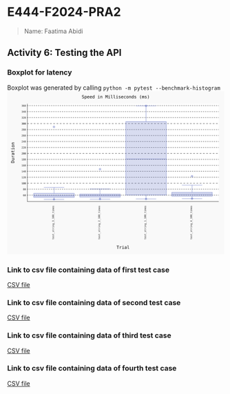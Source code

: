 # E444-F2024-PRA2
> Name: Faatima Abidi

## Activity 6: Testing the API

### Boxplot for latency
Boxplot was generated by calling
`python -m pytest --benchmark-histogram`
![](./boxplot.svg)

### Link to csv file containing data of first test case
[CSV file](./results1.csv)

### Link to csv file containing data of second test case
[CSV file](./results2.csv)

### Link to csv file containing data of third test case
[CSV file](./results3.csv)

### Link to csv file containing data of fourth test case
[CSV file](./results4.csv)
